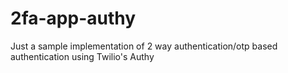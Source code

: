 # 2fa-app-authy
Just a sample implementation of 2 way authentication/otp based authentication using Twilio's Authy
